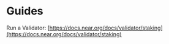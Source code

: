 # Guides

Run a Validator: [https://docs.near.org/docs/validator/staking](https://docs.near.org/docs/validator/staking)

